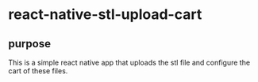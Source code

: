 # react-native-stl-upload-cart

## purpose

This is a simple react native app that uploads the stl file and configure the cart of these files.
